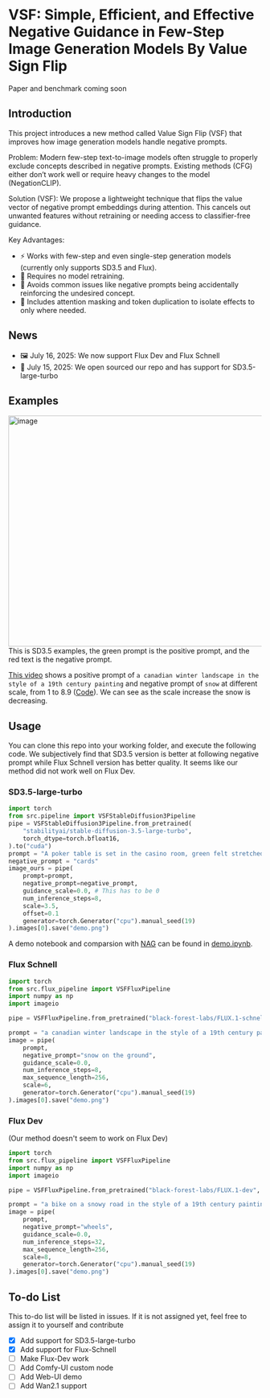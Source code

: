 # VSF: Simple, Efficient, and Effective Negative Guidance in Few-Step Image Generation Models By Value Sign Flip

Paper and benchmark coming soon
## Introduction
This project introduces a new method called Value Sign Flip (VSF) that improves how image generation models handle negative prompts.

Problem: Modern few-step text-to-image models often struggle to properly exclude concepts described in negative prompts. Existing methods (CFG) either don’t work well or require heavy changes to the model (NegationCLIP).

Solution (VSF): We propose a lightweight technique that flips the value vector of negative prompt embeddings during attention. This cancels out unwanted features without retraining or needing access to classifier-free guidance.

Key Advantages:

- ⚡ Works with few-step and even single-step generation models (currently only supports SD3.5 and Flux).
- 🔧 Requires no model retraining.
- 🚫 Avoids common issues like negative prompts being accidentally reinforcing the undesired concept.
- 🎯 Includes attention masking and token duplication to isolate effects to only where needed.

## News
- 🖼️ July 16, 2025: We now support Flux Dev and Flux Schnell
- 🎨 July 15, 2025: We open sourced our repo and has support for SD3.5-large-turbo

## Examples
<img width="1045" height="459" alt="image" src="https://github.com/user-attachments/assets/751e06db-bbd3-4c1b-b208-c384100efeea" />
This is SD3.5 examples, the green prompt is the positive prompt, and the red text is the negative prompt. 

[This video](flux_demo.mp4) shows a positive prompt of `a canadian winter landscape in the style of a 19th century painting` and negative prompt of `snow` at different scale, from 1 to 8.9 ([Code](flux_demo.py)). We can see as the scale increase the snow is decreasing. 

## Usage
You can clone this repo into your working folder, and execute the following code. We subjectively find that SD3.5 version is better at following negative prompt while Flux Schnell version has better quality. It seems like our method did not work well on Flux Dev. 

### SD3.5-large-turbo
```python
import torch
from src.pipeline import VSFStableDiffusion3Pipeline
pipe = VSFStableDiffusion3Pipeline.from_pretrained(
    "stabilityai/stable-diffusion-3.5-large-turbo",
    torch_dtype=torch.bfloat16,
).to("cuda")
prompt = "A poker table is set in the casino room, green felt stretched tight over the oval surface."
negative_prompt = "cards"
image_ours = pipe(
    prompt=prompt,
    negative_prompt=negative_prompt,
    guidance_scale=0.0, # This has to be 0
    num_inference_steps=8,
    scale=3.5,
    offset=0.1
    generator=torch.Generator("cpu").manual_seed(19)
).images[0].save("demo.png")
```

A demo notebook and comparsion with [NAG](https://github.com/ChenDarYen/Normalized-Attention-Guidance/tree/main) can be found in [demo.ipynb](demo.ipynb).

### Flux Schnell
```python
import torch
from src.flux_pipeline import VSFFluxPipeline
import numpy as np
import imageio

pipe = VSFFluxPipeline.from_pretrained("black-forest-labs/FLUX.1-schnell", torch_dtype=torch.bfloat16).to("cuda")

prompt = "a canadian winter landscape in the style of a 19th century painting"
image = pipe(
    prompt,
    negative_prompt="snow on the ground",
    guidance_scale=0.0,
    num_inference_steps=8,
    max_sequence_length=256,
    scale=6,
    generator=torch.Generator("cpu").manual_seed(19)
).images[0].save("demo.png")
```

### Flux Dev
(Our method doesn't seem to work on Flux Dev)
```python
import torch
from src.flux_pipeline import VSFFluxPipeline
import numpy as np
import imageio

pipe = VSFFluxPipeline.from_pretrained("black-forest-labs/FLUX.1-dev", torch_dtype=torch.bfloat16).to("cuda")

prompt = "a bike on a snowy road in the style of a 19th century painting"
image = pipe(
    prompt,
    negative_prompt="wheels",
    guidance_scale=0.0,
    num_inference_steps=32,
    max_sequence_length=256,
    scale=8,
    generator=torch.Generator("cpu").manual_seed(19)
).images[0].save("demo.png")
```

## To-do List
This to-do list will be listed in issues. If it is not assigned yet, feel free to assign it to yourself and contribute 
- [x] Add support for SD3.5-large-turbo 
- [x] Add support for Flux-Schnell
- [ ] Make Flux-Dev work
- [ ] Add Comfy-UI custom node
- [ ] Add Web-UI demo
- [ ] Add Wan2.1 support
